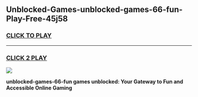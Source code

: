 
## Unblocked-Games-unblocked-games-66-fun-Play-Free-45j58
<h3>
<a href="https://premium76.site?title=unblocked-games-66-fun&ref=10A">CLICK TO PLAY</a></h3>
<hr>

<h3>
<a href="https://premium76.site?title=unblocked-games-66-fun&ref=10A">CLICK 2 PLAY</a>
  
</h3>

<a href="https://premium76.site?title=unblocked-games-66-fun&ref=10A"><img src="https://clearcache.store/games.png"></a>


**unblocked-games-66-fun games unblocked: Your Gateway to Fun and Accessible Online Gaming**
